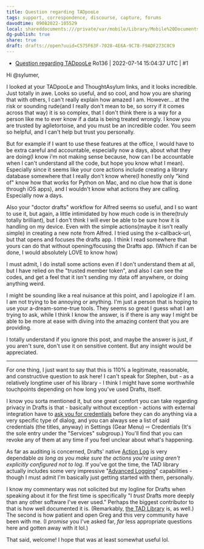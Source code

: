 ```yaml
---
title: Question regarding TADpooLe
tags: support, correspondence, discourse, capture, forums
davodtime: 09082022-105529
local: shareddocuments:///private/var/mobile/Library/Mobile%20Documents/iCloud~md~obsidian/Documents/OBSHIDDIAN/drafts/C575F63F-7028-4E6A-9C78-F9ADF273C8C9.md
dg-publish: true
share: true
draft: drafts://open?uuid=C575F63F-7028-4E6A-9C78-F9ADF273C8C9
---
```

- [Question regarding TADpooLe](https://forums.getdrafts.com/t/question-regarding-tadpoole/12991)
Ro136 | 2022-07-14 15:04:37 UTC | #1

Hi @sylumer,

I looked at your TADpooLe and ThoughtAsylum links, and it looks incredible. Just totally in awe.
Looks so useful, and so cool, and how you are sharing that with others, I can't really explain how amazed I am.
However... at the risk or sounding rude(and I really don't mean to be, so sorry if it comes across that way) it is so complex, that I don't think there is a way for a person like me to ever know if a data is being treated wrongly. I know you are trusted by agiletortoise, and you must be an incredible coder.
You seem so helpful, and I can't help but trust you personally.

But for example if I want to use these features at the office, I would have to be extra careful and accountable, especially now a days, about what they are doing(I know i'm not making sense because, how can I be accountable when I can't understand all the code, but hope you know what I mean). Especially since it seems like your core actions include creating a library database somewhere that I really don't know where(I honestly only "kind of" know how that works for Python on Mac, and no clue how that is done through iOS apps), and I wouldn't know what actions they are calling.
Especially now a days.

Also your "doctor drafts" workflow for Alfred seems so useful, and I so want to use it, but again, a little intimidated by how much code is in there(truly totally brilliant), but I don't think I will ever be able to be sure how it is handling on my device.
Even with the simple actions(maybe it isn't really simple) in creating a new note from Alfred. I tried using the x-callback-url, but that opens and focuses the drafts app. I think I read somewhere that yours can do that without opening/focusing the Drafts app.
(Which if can be done, I would absolutely LOVE to know how)

I must admit, I do install some actions even if I don't understand them at all, but I have relied on the "trusted member token", and also I can see the codes, and get a feel that it isn't sending my data off anywhere, or doing anything weird.


I might be sounding like a real nuisance at this point, and I apologize if I am. I am not trying to be annoying or anything. I'm just a person that is hoping to use your a-dream-some-true tools. They seems so great
I guess what I am trying to ask, while I think I know the answer, is if there is any way I might be able to be more at ease with diving into the amazing content that you are providing.

I totally understand if you ignore this post, and maybe the answer is just, if you aren't sure, don't use it on sensitive content. But any insight would be appreciated.

-------------------------

For one thing, I just want to say that this is 110% a legitimate, reasonable, and constructive question to ask here! I can't speak for Stephen, but - as a relatively longtime user of his library - I think I might have some worthwhile touchpoints depending on how long you've used Drafts, itself.

I know you sorta mentioned it, but one great comfort you can take regarding privacy in Drafts is that - basically without exception - actions with external integration have to [ask you for credentials](https://docs.getdrafts.com/docs/settings/credentials) before they can do anything via a very specific type of dialog, and you can always see a list of said credentials (the titles, anyway) in Settings (Gear Menu) ⇨ Credentials (It's the sole entry under the "Services" subgroup.) You'll find that you can revoke any of them at any time if you feel unclear about what's happening.

As far as auditing is concerned, Drafts' native [Action Log](https://docs.getdrafts.com/docs/actions/action-log) is very dependable *as long as you make sure the actions you're using aren't explicitly configured not to log*. If you've got the time, the TAD library actually includes some very impressive "[Advanced Logging](https://www.thoughtasylum.com/2020/07/25/drafts-advanced-logging/)" capabilities - though I must admit I'm basically just getting started with them, personally.

I know my commentary was not solicited but my logline for Drafts when speaking about it for the first time is specifically "I *trust* Drafts more deeply than any other software I've ever used." Perhaps the biggest contributor to that is how well documented it is. (Remarkably, [the TAD Library](https://tadpole.thoughtasylum.com) is, as well.) The second is how patient and open Greg and this very community have been with me. (I *promise* you I've asked far, *far* less appropriate questions here and gotten away with it lol.)

That said, welcome! I hope that was at least somewhat useful lol. 